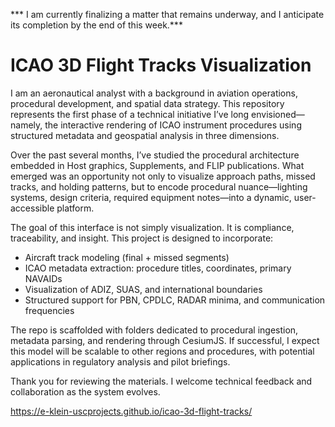 *** I am currently finalizing a matter that remains underway, and I anticipate its completion by the end of this week.***

# ICAO 3D Flight Tracks Visualization

I am an aeronautical analyst with a background in aviation operations, procedural development, and spatial data strategy. This repository represents the first phase of a technical initiative I’ve long envisioned—namely, the interactive rendering of ICAO instrument procedures using structured metadata and geospatial analysis in three dimensions.

Over the past several months, I’ve studied the procedural architecture embedded in Host graphics, Supplements, and FLIP publications. What emerged was an opportunity not only to visualize approach paths, missed tracks, and holding patterns, but to encode procedural nuance—lighting systems, design criteria, required equipment notes—into a dynamic, user-accessible platform.

The goal of this interface is not simply visualization. It is compliance, traceability, and insight. This project is designed to incorporate:

- Aircraft track modeling (final + missed segments)
- ICAO metadata extraction: procedure titles, coordinates, primary NAVAIDs
- Visualization of ADIZ, SUAS, and international boundaries
- Structured support for PBN, CPDLC, RADAR minima, and communication frequencies

The repo is scaffolded with folders dedicated to procedural ingestion, metadata parsing, and rendering through CesiumJS. If successful, I expect this model will be scalable to other regions and procedures, with potential applications in regulatory analysis and pilot briefings.

Thank you for reviewing the materials. I welcome technical feedback and collaboration as the system evolves.

https://e-klein-uscprojects.github.io/icao-3d-flight-tracks/

